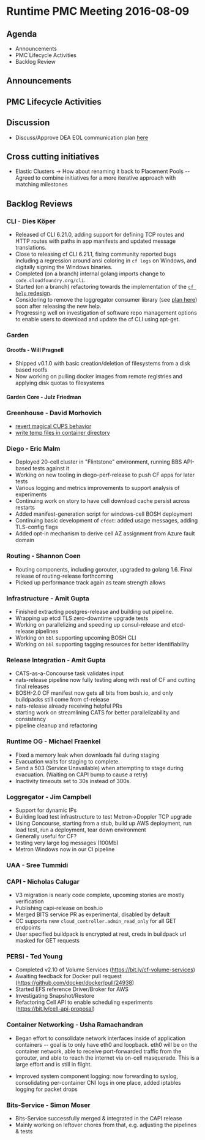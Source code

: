 # Runtime PMC Meeting 2016-08-09

## Agenda
* Announcements
* PMC Lifecycle Activities
* Backlog Review

## Announcements


## PMC Lifecycle Activities


## Discussion
- Discuss/Approve DEA EOL communication plan [here](https://docs.google.com/document/d/1L6behogKHG5GCs1suB-BLplb6_xB9L4LK0U0pAkuhYc/edit#)

## Cross cutting initiatives
- Elastic Clusters -> How about renaming it back to Placement Pools
-- Agreed to combine initiatives for a more iterative approach with matching milestones

## Backlog Reviews

### CLI - Dies Köper
- Released cf CLI 6.21.0, adding support for defining TCP routes and HTTP routes with paths in app manifests and updated message translations.
- Close to releasing cf CLI 6.21.1, fixing community reported bugs including a regression around ansi coloring in `cf logs` on Windows, and digitally signing the Windows binaries.
- Completed (on a branch) internal golang imports change to `code.cloudfoundry.org/cli`.
- Started (on a branch) refactoring towards the implementation of the [`cf help` redesign](https://docs.google.com/spreadsheets/d/1YasoPyhuajxcecV0QuFAtvnscR0ZZ1_vterDVXY8qDM/edit?usp=sharing).
- Considering to remove the loggregator consumer library (see [plan here](https://lists.cloudfoundry.org/archives/list/cf-dev@lists.cloudfoundry.org/message/JISQUXZVSRQELIFWAJ7GIY2YSUWQLXE7/)) soon after releasing the new help.
- Progressing well on investigation of software repo management options to enable users to download and update the cf CLI using apt-get.

### Garden

#### Grootfs - Will Pragnell

- Shipped v0.1.0 with basic creation/deletion of filesystems from a disk based rootfs
- Now working on pulling docker images from remote registries and applying disk quotas to filesystems

#### Garden Core - Julz Friedman

### Greenhouse - David Morhovich
 - [revert magical CUPS behavior](https://www.pivotaltracker.com/story/show/126315093) 
 - [write temp files in container directory](https://www.pivotaltracker.com/n/projects/1156164/stories/122149771)

### Diego - Eric Malm

- Deployed 20-cell cluster in "Flintstone" environment, running BBS API-based tests against it
- Working on new tooling in diego-perf-release to push CF apps for later tests
- Various logging and metrics improvements to support analysis of experiments
- Continuing work on story to have cell download cache persist across restarts
- Added manifest-generation script for windows-cell BOSH deployment
- Continuing basic development of `cfdot`: added usage messages, adding TLS-config flags
- Added opt-in mechanism to derive cell AZ assignment from Azure fault domain


### Routing - Shannon Coen

- Routing components, including gorouter, upgraded to golang 1.6. Final release of routing-release forthcoming
- Picked up performance track again as team strength allows

### Infrastructure - Amit Gupta
* Finished extracting postgres-release and building out pipeline.
* Wrapping up etcd TLS zero-downtime upgrade tests
* Working on parallelizing and speeding up consul-release and etcd-release pipelines
* Working on `bbl` supporting upcoming BOSH CLI
* Working on `bbl` supporting tagging resources for better identifiability

### Release Integration - Amit Gupta
* CATS-as-a-Concourse task validates input
* nats-release pipeline now fully testing along with rest of CF and cutting final releases
* BOSH-2.0 CF manifest now gets all bits from bosh.io, and only buildpacks still come from cf-release
* nats-release already receiving helpful PRs
* starting work on streamlining CATS for better parallelizability and consistency
* pipeline cleanup and refactoring

### Runtime OG - Michael Fraenkel
- Fixed a memory leak when downloads fail during staging
- Evacuation waits for staging to complete.
- Send a 503 (Service Unavailable) when attempting to stage during evacuation.
  (Waiting on CAPI bump to cause a retry)
- Inactivity timeouts set to 30s instead of 300s.

### Loggregator - Jim Campbell
- Support for dynamic IPs
- Building load test infrastructure to test Metron->Doppler TCP upgrade
 - Using Concourse, starting from a stub, build up AWS deployment, run load test, run a deployment, tear down environment 
 - Generally useful for CF?
- testing very large log messages (100Mb)
- Metron Windows now in our CI pipeline

### UAA - Sree Tummidi

### CAPI - Nicholas Calugar
- V3 migration is nearly code complete, upcoming stories are mostly verification
- Publishing capi-release on bosh.io
- Merged BITS service PR as experimental, disabled by default
- CC supports new `cloud_controller.admin_read_only` for all GET endpoints
- User specified buildpack is encrypted at rest, creds in buildpack url masked for GET requests

### PERSI - Ted Young
- Completed v2.10 of Volume Services (https://bit.ly/cf-volume-services)
- Awaiting feedback for Docker pull request (https://github.com/docker/docker/pull/24938)
- Started EFS reference Driver/Broker for AWS
- Investigating Snapshot/Restore 
- Refactoring Cell API to enable scheduling experiments (https://bit.ly/cell-api-proposal)

### Container Networking - Usha Ramachandran
- Began effort to consolidate network interfaces inside of application containers -- goal is to only have eth0 and loopback.  eth0 will be on the container network, able to receive port-forwarded traffic from the gorouter, and able to reach the internet via on-cell masquerade.  This is a large effort and is still in flight.

- Improved system component logging: now forwarding to syslog, consolidating per-container CNI logs in one place, added iptables logging for packet drops

### Bits-Service - Simon Moser

- Bits-Service successfully merged & integrated in the CAPI release
- Mainly working on leftover chores from that, e.g. adjusting the pipelines & tests 

